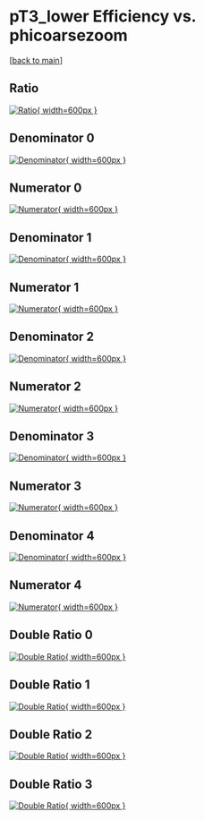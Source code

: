 # pT3_lower Efficiency vs. phicoarsezoom

[[back to main](./)]



## Ratio

[![Ratio](../mtv/var/pT3_lower_loweta_0_1_eff_phicoarsezoom.png){ width=600px }](../mtv/var/pT3_lower_loweta_0_1_eff_phicoarsezoom.pdf)

## Denominator 0

[![Denominator](../mtv/den/pT3_lower_loweta_0_1_eff_phicoarsezoom_den0.png){ width=600px }](../mtv/den/pT3_lower_loweta_0_1_eff_phicoarsezoom_den0.pdf)

## Numerator 0

[![Numerator](../mtv/num/pT3_lower_loweta_0_1_eff_phicoarsezoom_num0.png){ width=600px }](../mtv/num/pT3_lower_loweta_0_1_eff_phicoarsezoom_num0.pdf)

## Denominator 1

[![Denominator](../mtv/den/pT3_lower_loweta_0_1_eff_phicoarsezoom_den1.png){ width=600px }](../mtv/den/pT3_lower_loweta_0_1_eff_phicoarsezoom_den1.pdf)

## Numerator 1

[![Numerator](../mtv/num/pT3_lower_loweta_0_1_eff_phicoarsezoom_num1.png){ width=600px }](../mtv/num/pT3_lower_loweta_0_1_eff_phicoarsezoom_num1.pdf)

## Denominator 2

[![Denominator](../mtv/den/pT3_lower_loweta_0_1_eff_phicoarsezoom_den2.png){ width=600px }](../mtv/den/pT3_lower_loweta_0_1_eff_phicoarsezoom_den2.pdf)

## Numerator 2

[![Numerator](../mtv/num/pT3_lower_loweta_0_1_eff_phicoarsezoom_num2.png){ width=600px }](../mtv/num/pT3_lower_loweta_0_1_eff_phicoarsezoom_num2.pdf)

## Denominator 3

[![Denominator](../mtv/den/pT3_lower_loweta_0_1_eff_phicoarsezoom_den3.png){ width=600px }](../mtv/den/pT3_lower_loweta_0_1_eff_phicoarsezoom_den3.pdf)

## Numerator 3

[![Numerator](../mtv/num/pT3_lower_loweta_0_1_eff_phicoarsezoom_num3.png){ width=600px }](../mtv/num/pT3_lower_loweta_0_1_eff_phicoarsezoom_num3.pdf)

## Denominator 4

[![Denominator](../mtv/den/pT3_lower_loweta_0_1_eff_phicoarsezoom_den4.png){ width=600px }](../mtv/den/pT3_lower_loweta_0_1_eff_phicoarsezoom_den4.pdf)

## Numerator 4

[![Numerator](../mtv/num/pT3_lower_loweta_0_1_eff_phicoarsezoom_num4.png){ width=600px }](../mtv/num/pT3_lower_loweta_0_1_eff_phicoarsezoom_num4.pdf)

## Double Ratio 0

[![Double Ratio](../mtv/ratio/pT3_lower_loweta_0_1_eff_phicoarsezoom_ratio0.png){ width=600px }](../mtv/ratio/pT3_lower_loweta_0_1_eff_phicoarsezoom_ratio0.pdf)

## Double Ratio 1

[![Double Ratio](../mtv/ratio/pT3_lower_loweta_0_1_eff_phicoarsezoom_ratio1.png){ width=600px }](../mtv/ratio/pT3_lower_loweta_0_1_eff_phicoarsezoom_ratio1.pdf)

## Double Ratio 2

[![Double Ratio](../mtv/ratio/pT3_lower_loweta_0_1_eff_phicoarsezoom_ratio2.png){ width=600px }](../mtv/ratio/pT3_lower_loweta_0_1_eff_phicoarsezoom_ratio2.pdf)

## Double Ratio 3

[![Double Ratio](../mtv/ratio/pT3_lower_loweta_0_1_eff_phicoarsezoom_ratio3.png){ width=600px }](../mtv/ratio/pT3_lower_loweta_0_1_eff_phicoarsezoom_ratio3.pdf)

